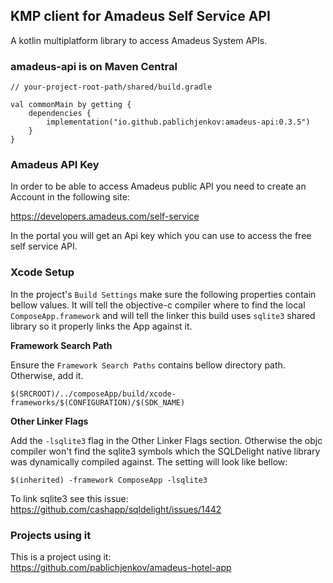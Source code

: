 ## KMP client for Amadeus Self Service API
A kotlin multiplatform library to access Amadeus System APIs.

<H3>amadeus-api is on Maven Central</H3>

```
// your-project-root-path/shared/build.gradle

val commonMain by getting {
    dependencies {
        implementation("io.github.pablichjenkov:amadeus-api:0.3.5")
    }
}
```

<H3>Amadeus API Key</H3>

In order to be able to access Amadeus public API you need to create an Account in the following site:

https://developers.amadeus.com/self-service

In the portal you will get an Api key which you can use to access the free self service API.

<H3>Xcode Setup</H3>

In the project's `Build Settings` make sure the following properties contain bellow values. It will tell the objective-c compiler where to find the local `ComposeApp.framework` and will tell the linker this build uses `sqlite3` shared library so it properly links the App against it.

**Framework Search Path**

Ensure the `Framework Search Paths` contains bellow directory path. Otherwise, add it.
```
$(SRCROOT)/../composeApp/build/xcode-frameworks/$(CONFIGURATION)/$(SDK_NAME)
```

**Other Linker Flags**

Add the `-lsqlite3` flag in the Other Linker Flags section. Otherwise the objc compiler won't find the sqlite3 symbols which the SQLDelight native library was dynamically compiled against.
The setting will look like bellow:
```
$(inherited) -framework ComposeApp -lsqlite3
```

To link sqlite3 see this issue:
https://github.com/cashapp/sqldelight/issues/1442

<H3>Projects using it</H3>

This is a project using it:<BR>
https://github.com/pablichjenkov/amadeus-hotel-app
